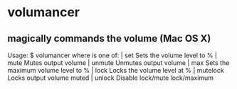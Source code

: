 # volumancer
magically commands the volume (Mac OS X)
---
Usage:
$	volumancer <verb>
where <verb> is one of:
|	set <level>		Sets the volume level to <level>%
|	mute			Mutes output volume
|	unmute			Unmutes output volume
|	max <level>		Sets the maximum volume level to <level>%
|	lock <level>		Locks the volume level at <level>%
|	mutelock <level>	Locks output volume muted
|	unlock			Disable lock/mute lock/maximum
